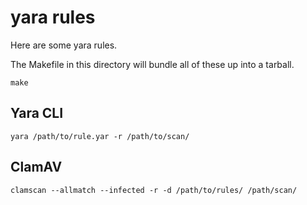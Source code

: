 # yara rules
Here are some yara rules.

The Makefile in this directory will bundle all of these up into a tarball.
```
make
```

## Yara CLI
```
yara /path/to/rule.yar -r /path/to/scan/
```

## ClamAV
```
clamscan --allmatch --infected -r -d /path/to/rules/ /path/scan/
```
